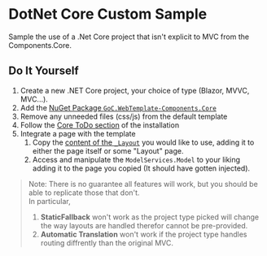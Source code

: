 # DotNet Core Custom Sample

Sample the use of a .Net Core project that isn't explicit to MVC from the Components.Core.

## Do It Yourself

1. Create a new .NET Core project, your choice of type (Blazor, MVVC, MVC...). 
1. Add the [NuGet Package `GoC.WebTemplate-Components.Core`](https://gccode.ssc-spc.gc.ca/iitb-dgiit/sds/GOCWebTemplates/DotNetTemplates/wikis/Documentation/installation)
1. Remove any unneeded files (css/js) from the default template
1. Follow the [Core ToDo section](https://gccode.ssc-spc.gc.ca/iitb-dgiit/sds/GOCWebTemplates/DotNetTemplates/wikis/Documentation/installation#core-todo) of the installation
1. Integrate a page with the template
    1. Copy the [content of the `_Layout`](https://gccode.ssc-spc.gc.ca/iitb-dgiit/sds/GOCWebTemplates/DotNetTemplates/tree/master/CoreMVC/Views/GoC.WebTemplate) you would like to use, adding it to either the page itself or some "Layout" page.
    1. Access and manipulate the `ModelServices.Model` to your liking adding it to the page you copied (It should have gotten injected).

> Note: There is no guarantee all features will work, but you should be able to replicate those that don't.  
> In particular,
> 1. **StaticFallback** won't work as the project type picked will change the way layouts are handled therefor cannot be pre-provided.
> 1. **Automatic Translation** won't work if the project type handles routing diffrently than the original MVC.
